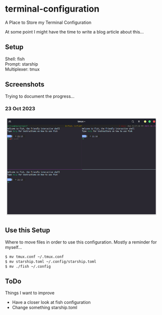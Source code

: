 # terminal-configuration
A Place to Store my Terminal Configuration

At some point I might have the time to write a blog article about this...
## Setup
Shell: fish  
Prompt: starship  
Multiplexer: tmux  

## Screenshots
Trying to document the progress...
### 23 Oct 2023
![screenshot](example-2023-10-23.png)

## Use this Setup
Where to move files in order to use this configuration. Mostly a reminder for myself...
```
$ mv tmux.conf ~/.tmux.conf
$ mv starship.toml ~/.config/starship.toml
$ mv ./fish ~/.config
```

## ToDo
Things I want to improve
* Have a closer look at fish configuration
* Change something starship.toml
